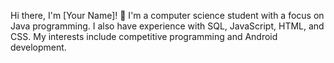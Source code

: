 Hi there, I'm [Your Name]! 👋
I'm a computer science student with a focus on Java programming. I also have experience with SQL, JavaScript, HTML, and CSS. My interests include competitive programming and Android development.
